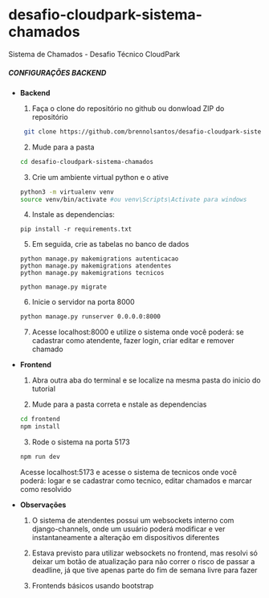 # desafio-cloudpark-sistema-chamados
Sistema de Chamados - Desafio Técnico CloudPark


##### CONFIGURAÇÕES BACKEND 

* **Backend**
   1. Faça o clone do repositório no github ou donwload ZIP do repositório
   ```.sh
    git clone https://github.com/brennolsantos/desafio-cloudpark-sistema-chamados.git
   ```

   2. Mude para a pasta
   ```.sh
   cd desafio-cloudpark-sistema-chamados
   ```
   3. Crie um ambiente virtual python e o ative
   ```.sh
   python3 -m virtualenv venv
   source venv/bin/activate #ou venv\Scripts\Activate para windows
   ```

   4. Instale as dependencias:
   ```
   pip install -r requirements.txt
   ```

   5. Em seguida, crie as tabelas no banco de dados
   ```
   python manage.py makemigrations autenticacao
   python manage.py makemigrations atendentes
   python manage.py makemigrations tecnicos

   python manage.py migrate
   ```

   6. Inicie o servidor na porta 8000
   ```.sh
   python manage.py runserver 0.0.0.0:8000
   ```

   7. Acesse localhost:8000 e utilize o sistema onde você poderá: se cadastrar como atendente, fazer login, criar editar e remover chamado  
     


* **Frontend**
  1. Abra outra aba do terminal e se localize na mesma pasta do inicio do tutorial 

  2. Mude para a pasta correta e nstale as dependencias
  ```.sh
  cd frontend
  npm install  
  ```

  3. Rode o sistema na porta 5173
  ```.sh
  npm run dev 
  ```
  Acesse localhost:5173 e acesse o sistema de tecnicos onde você poderá: logar e se cadastrar como tecnico, editar chamados e marcar como resolvido


* **Observações**
  1. O sistema de atendentes possui um websockets interno com django-channels, onde um usuário poderá modificar e ver instantaneamente a alteração em dispositivos diferentes
  
  2. Estava previsto para utilizar websockets no frontend, mas resolvi só deixar um botão de atualização para não correr o risco de passar a deadline, já que tive apenas parte do fim de semana livre para fazer

  3. Frontends básicos usando bootstrap

